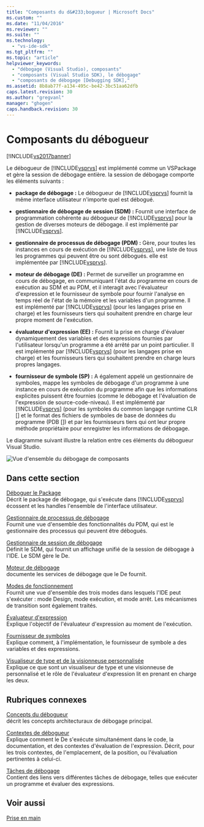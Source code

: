 ```yaml
---
title: "Composants du d&#233;bogueur | Microsoft Docs"
ms.custom: ""
ms.date: "11/04/2016"
ms.reviewer: ""
ms.suite: ""
ms.technology: 
  - "vs-ide-sdk"
ms.tgt_pltfrm: ""
ms.topic: "article"
helpviewer_keywords: 
  - "débogage (Visual Studio), composants"
  - "composants (Visual Studio SDK), le débogage"
  - "composants de débogage [Debugging SDK],"
ms.assetid: 8b8ab77f-a134-495c-be42-3bc51aa62dfb
caps.latest.revision: 30
ms.author: "gregvanl"
manager: "ghogen"
caps.handback.revision: 30
---
```

# Composants du d&#233;bogueur
[!INCLUDE[vs2017banner](../../code-quality/includes/vs2017banner.md)]

Le débogueur de [!INCLUDE[vsprvs](../../code-quality/includes/vsprvs_md.md)] est implémenté comme un VSPackage et gère la session de débogage entière.  la session de débogage comporte les éléments suivants :  
  
-   **package de débogage :** Le débogueur de [!INCLUDE[vsprvs](../../code-quality/includes/vsprvs_md.md)] fournit la même interface utilisateur n'importe quel est débogué.  
  
-   **gestionnaire de débogage de session \(SDM\) :** Fournit une interface de programmation cohérente au débogueur de [!INCLUDE[vsprvs](../../code-quality/includes/vsprvs_md.md)] pour la gestion de diverses moteurs de débogage.  il est implémenté par [!INCLUDE[vsprvs](../../code-quality/includes/vsprvs_md.md)].  
  
-   **gestionnaire de processus de débogage \(PDM\) :** Gère, pour toutes les instances en cours de exécution de [!INCLUDE[vsprvs](../../code-quality/includes/vsprvs_md.md)], une liste de tous les programmes qui peuvent être ou sont débogués.  elle est implémentée par [!INCLUDE[vsprvs](../../code-quality/includes/vsprvs_md.md)].  
  
-   **moteur de débogage \(DE\) :** Permet de surveiller un programme en cours de débogage, en communiquant l'état du programme en cours de exécution au SDM et au PDM, et il interagit avec l'évaluateur d'expression et le fournisseur de symbole pour fournir l'analyse en temps réel de l'état de la mémoire et les variables d'un programme.  Il est implémenté par [!INCLUDE[vsprvs](../../code-quality/includes/vsprvs_md.md)] \(pour les langages prise en charge\) et les fournisseurs tiers qui souhaitent prendre en charge leur propre moment de l'exécution.  
  
-   **évaluateur d'expression \(EE\) :** Fournit la prise en charge d'évaluer dynamiquement des variables et des expressions fournies par l'utilisateur lorsqu'un programme a été arrêté par un point particulier.  Il est implémenté par [!INCLUDE[vsprvs](../../code-quality/includes/vsprvs_md.md)] \(pour les langages prise en charge\) et les fournisseurs tiers qui souhaitent prendre en charge leurs propres langages.  
  
-   **fournisseur de symbole \(SP\) :** A également appelé un gestionnaire de symboles, mappe les symboles de débogage d'un programme à une instance en cours de exécution du programme afin que les informations explicites puissent être fournies \(comme le débogage et l'évaluation de l'expression de source\-code\-niveau\).  Il est implémenté par [!INCLUDE[vsprvs](../../code-quality/includes/vsprvs_md.md)] \(pour les symboles du common langage runtime CLR \[\] et le format des fichiers de symboles de base de données du programme \(PDB \[\]\) et par les fournisseurs tiers qui ont leur propre méthode propriétaire pour enregistrer les informations de débogage.  
  
 Le diagramme suivant illustre la relation entre ces éléments du débogueur Visual Studio.  
  
 ![Vue d'ensemble du débogage de composants](~/docs/extensibility/debugger/media/dbugcompovrview.gif "DBugCompOvrview")  
  
## Dans cette section  
 [Déboguer le Package](../../extensibility/debugger/debug-package.md)  
 Décrit le package de débogage, qui s'exécute dans [!INCLUDE[vsprvs](../../code-quality/includes/vsprvs_md.md)] écossent et les handles l'ensemble de l'interface utilisateur.  
  
 [Gestionnaire de processus de débogage](../../extensibility/debugger/process-debug-manager.md)  
 Fournit une vue d'ensemble des fonctionnalités du PDM, qui est le gestionnaire des processus qui peuvent être débogués.  
  
 [Gestionnaire de session de débogage](../../extensibility/debugger/session-debug-manager.md)  
 Définit le SDM, qui fournit un affichage unifié de la session de débogage à l'IDE.  Le SDM gère le De.  
  
 [Moteur de débogage](../../extensibility/debugger/debug-engine.md)  
 documente les services de débogage que le De fournit.  
  
 [Modes de fonctionnement](../../extensibility/debugger/operational-modes.md)  
 Fournit une vue d'ensemble des trois modes dans lesquels l'IDE peut s'exécuter : mode Design, mode exécution, et mode arrêt.  Les mécanismes de transition sont également traités.  
  
 [Évaluateur d'expression](../../extensibility/debugger/expression-evaluator.md)  
 Explique l'objectif de l'évaluateur d'expression au moment de l'exécution.  
  
 [Fournisseur de symboles](../../extensibility/debugger/symbol-provider.md)  
 Explique comment, à l'implémentation, le fournisseur de symbole a des variables et des expressions.  
  
 [Visualiseur de type et de la visionneuse personnalisée](../../extensibility/debugger/type-visualizer-and-custom-viewer.md)  
 Explique ce que sont un visualiseur de type et une visionneuse de personnalisé et le rôle de l'évaluateur d'expression lit en prenant en charge les deux.  
  
## Rubriques connexes  
 [Concepts du débogueur](../../extensibility/debugger/debugger-concepts.md)  
 décrit les concepts architecturaux de débogage principal.  
  
 [Contextes de débogueur](../../extensibility/debugger/debugger-contexts.md)  
 Explique comment le De s'exécute simultanément dans le code, la documentation, et des contextes d'évaluation de l'expression.  Décrit, pour les trois contextes, de l'emplacement, de la position, ou l'évaluation pertinentes à celui\-ci.  
  
 [Tâches de débogage](../../extensibility/debugger/debugging-tasks.md)  
 Contient des liens vers différentes tâches de débogage, telles que exécuter un programme et évaluer des expressions.  
  
## Voir aussi  
 [Prise en main](../../extensibility/debugger/getting-started-with-debugger-extensibility.md)